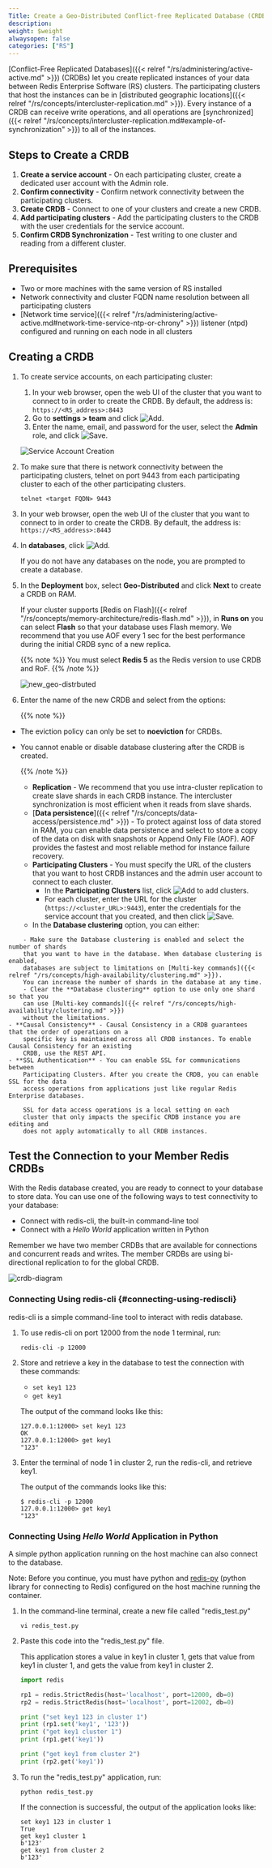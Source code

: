 ```yaml
---
Title: Create a Geo-Distributed Conflict-free Replicated Database (CRDB)
description:
weight: $weight
alwaysopen: false
categories: ["RS"]
---
```

[Conflict-Free Replicated Databases]({{< relref "/rs/administering/active-active.md" >}}) (CRDBs) let you create replicated instances of your data between Redis Enterprise Software (RS) clusters.
The participating clusters that host the instances can be in [distributed geographic locations]({{< relref "/rs/concepts/intercluster-replication.md" >}}).
Every instance of a CRDB can receive write operations, and all operations are [synchronized]({{< relref "/rs/concepts/intercluster-replication.md#example-of-synchronization" >}}) to all of the instances.

## Steps to Create a CRDB

1. **Create a service account** - On each participating cluster, create a dedicated user account with the Admin role.
1. **Confirm connectivity** - Confirm network connectivity between the participating clusters.
1. **Create CRDB** - Connect to one of your clusters and create a new CRDB.
1. **Add participating clusters** - Add the participating clusters to the CRDB with the user credentials for the service account.
1. **Confirm CRDB Synchronization** - Test writing to one cluster and reading from a different cluster.

## Prerequisites

- Two or more machines with the same version of RS installed
- Network connectivity and cluster FQDN name resolution between all participating clusters
- [Network time service]({{< relref "/rs/administering/active-active.md#network-time-service-ntp-or-chrony" >}}) listener (ntpd) configured and running on each node in all clusters

## Creating a CRDB

1. To create service accounts, on each participating cluster:

    1. In your web browser, open the web UI of the cluster that you want to connect to in order to create the CRDB.
        By default, the address is: `https://<RS_address>:8443`
    1. Go to **settings > team** and click ![Add](/images/rs/icon_add.png#no-click "Add").
    1. Enter the name, email, and password for the user, select the **Admin** role, and click ![Save](/images/rs/icon_save.png#no-click "Save").

    ![Service Account Creation](/images/rs/create-service-account.png)

1. To make sure that there is network connectivity between the participating clusters,
    telnet on port 9443 from each participating cluster to each of the other participating clusters.

    ```src
    telnet <target FQDN> 9443
    ```

1. In your web browser, open the web UI of the cluster that you want to connect to in order to create the CRDB.
    By default, the address is: `https://<RS_address>:8443`

1. In **databases**, click ![Add](/images/rs/icon_add.png#no-click "Add").

    If you do not have any databases on the node, you are prompted to create a database.

1. In the **Deployment** box, select **Geo-Distributed** and click **Next** to create a CRDB on RAM.

    If your cluster supports [Redis on Flash]({{< relref "/rs/concepts/memory-architecture/redis-flash.md" >}}),
    in **Runs on** you can select **Flash** so that your database uses Flash memory. We recommend that you use AOF every 1 sec
    for the best performance during the initial CRDB sync of a new replica.

    {{% note %}}
You must select **Redis 5** as the Redis version to use CRDB and RoF.
    {{% /note %}}

    ![new_geo-distrbuted](/images/rs/new_geo-distrbuted.png?width=600&height=608)

1. Enter the name of the new CRDB and select from the options:

    {{% note %}}

- The eviction policy can only be set to **noeviction** for CRDBs.
- You cannot enable or disable database clustering after the CRDB is created.

    {{% /note %}}

    - **Replication** - We recommend that you use intra-cluster replication to create slave shards in each CRDB instance.
        The intercluster synchronization is most efficient when it reads from slave shards.
    - [**Data persistence**]({{< relref "/rs/concepts/data-access/persistence.md" >}}) -
        To protect against loss of data stored in RAM,
        you can enable data persistence and select to store a copy of the data on disk with snapshots or Append Only File (AOF).
        AOF provides the fastest and most reliable method for instance failure recovery.
    - **Participating Clusters** - You must specify the URL of the clusters that you want to
        host CRDB instances and the admin user account to connect to each cluster.
        - In the **Participating Clusters** list, click ![Add](/images/rs/icon_add.png#no-click "Add") to add clusters.
        - For each cluster, enter the URL for the cluster (`https://<cluster_URL>:9443`),
            enter the credentials for the service account that you created, and then click ![Save](/images/rs/icon_save.png#no-click "Save").
    - In the **Database clustering** option, you can either:
<!-- Also in crdbs.md -->
        - Make sure the Database clustering is enabled and select the number of shards
        that you want to have in the database. When database clustering is enabled,
        databases are subject to limitations on [Multi-key commands]({{< relref "/rs/concepts/high-availability/clustering.md" >}}).
        You can increase the number of shards in the database at any time.
        - Clear the **Database clustering** option to use only one shard so that you
        can use [Multi-key commands]({{< relref "/rs/concepts/high-availability/clustering.md" >}})
        without the limitations.
    - **Causal Consistency** - Causal Consistency in a CRDB guarantees that the order of operations on a
        specific key is maintained across all CRDB instances. To enable Causal Consistency for an existing
        CRDB, use the REST API.
    - **SSL Authentication** - You can enable SSL for communications between
        Participating Clusters. After you create the CRDB, you can enable SSL for the data
        access operations from applications just like regular Redis Enterprise databases.

        SSL for data access operations is a local setting on each
        cluster that only impacts the specific CRDB instance you are editing and
        does not apply automatically to all CRDB instances.

<!-- Also in getting-started-crdbs.md -->
## Test the Connection to your Member Redis CRDBs

With the Redis database created, you are ready to connect to your
database to store data. You can use one of the following ways to test
connectivity to your database:

- Connect with redis-cli, the built-in command-line tool
- Connect with a _Hello World_ application written in Python

Remember we have two member CRDBs that are available for connections and
concurrent reads and writes. The member CRDBs are using bi-directional
replication to for the global CRDB.

![crdb-diagram](/images/rs/crdb-diagram.png)

### Connecting Using redis-cli {#connecting-using-rediscli}

redis-cli is a simple command-line tool to interact with redis database.

1. To use redis-cli on port 12000 from the node 1 terminal, run:

    ```src
    redis-cli -p 12000
    ```

1. Store and retrieve a key in the database to test the connection with these
    commands:

    - `set key1 123`
    - `get key1`

    The output of the command looks like this:

    ```src
    127.0.0.1:12000> set key1 123
    OK
    127.0.0.1:12000> get key1
    "123"
    ```

1. Enter the terminal of node 1 in cluster 2, run the redis-cli, and
   retrieve key1.

    The output of the commands looks like this:

    ```src
    $ redis-cli -p 12000
    127.0.0.1:12000> get key1
    "123"
    ```

### Connecting Using _Hello World_ Application in Python

A simple python application running on the host machine can also connect
to the database.

Note: Before you continue, you must have python and
[redis-py](https://github.com/andymccurdy/redis-py#installation)
(python library for connecting to Redis) configured on the host machine
running the container.

1. In the command-line terminal, create a new file called "redis_test.py"

    ```src
    vi redis_test.py
    ```

1. Paste this code into the "redis_test.py" file.

    This application stores a value in key1 in cluster 1, gets that value from
    key1 in cluster 1, and gets the value from key1 in cluster 2.

    ```py
    import redis

    rp1 = redis.StrictRedis(host='localhost', port=12000, db=0)
    rp2 = redis.StrictRedis(host='localhost', port=12002, db=0)

    print ("set key1 123 in cluster 1")
    print (rp1.set('key1', '123'))
    print ("get key1 cluster 1")
    print (rp1.get('key1'))

    print ("get key1 from cluster 2")
    print (rp2.get('key1'))
    ```

1. To run the "redis_test.py" application, run:

    ```src
    python redis_test.py
    ```

    If the connection is successful, the output of the application looks like:

    ```src
    set key1 123 in cluster 1
    True
    get key1 cluster 1
    b'123'
    get key1 from cluster 2
    b'123'
    ```
